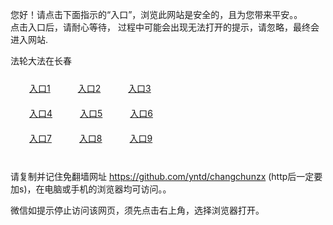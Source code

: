 您好！请点击下面指示的“入口”，浏览此网站是安全的，且为您带来平安。。 <br/>
点击入口后，请耐心等待， 过程中可能会出现无法打开的提示，请忽略，最终会进入网站. </br>

法轮大法在长春<br/>
<div style="padding:10px"><a style="margin:20px" target="_blank" href="https://d1ij7l0afb3wkq.cloudfront.net/2Qpsp?lpvmbmi" id="ccLink1" rel="nofollow">入口1</a> <a target="_blank" style="margin:20px" href="https://d3ijwhy3wm8tlx.cloudfront.net/2Qpsp?sonxe" id="ccLink2" rel="nofollow">入口2</a> <a style="margin:20px" target="_blank" href="https://d2kmeqnduqxkg5.cloudfront.net/2Qpsp?shipa" id="ccLink3" rel="nofollow">入口3</a></div>

<div style="padding:10px" ><a style="margin:20px" target="_blank" href="https://d1ij7l0afb3wkq.cloudfront.net/2Qpsp?lpvmbmi" id="ccLink4" rel="nofollow">入口4</a> <a style="margin:20px" href="https://d3ijwhy3wm8tlx.cloudfront.net/2Qpsp?sonxe" target="_blank" id="ccLink5" rel="nofollow">入口5</a> <a style="margin:20px" href="https://d2kmeqnduqxkg5.cloudfront.net/2Qpsp?shipa" target="_blank" id="ccLink6" rel="nofollow">入口6</a></div>

<div style="padding:10px"><a style="margin:20px" target="_blank" href="https://d1ij7l0afb3wkq.cloudfront.net/2Qpsp?lpvmbmi" id="ccLink7" rel="nofollow">入口7</a> <a style="margin:20px" href="https://d3ijwhy3wm8tlx.cloudfront.net/2Qpsp?sonxe" target="_blank" id="ccLink8" rel="nofollow">入口8</a> <a style="margin:20px" target="_blank" href="https://d2kmeqnduqxkg5.cloudfront.net/2Qpsp?shipa" id="ccLink9" rel="nofollow">入口9</a></div>

<br/>



请复制并记住免翻墙网址 https://github.com/yntd/changchunzx (http后一定要加s)，在电脑或手机的浏览器均可访问。。<br/>

微信如提示停止访问该网页，须先点击右上角，选择浏览器打开。

